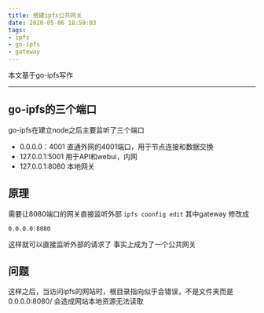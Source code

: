 ```yaml
---
title: 搭建ipfs公共网关
date: 2020-05-06 18:59:03
tags: 
- ipfs
- go-ipfs
- gateway
---
```


本文基于go-ipfs写作

---

## go-ipfs的三个端口

go-ipfs在建立node之后主要监听了三个端口
- 0.0.0.0：4001 直通外网的4001端口，用于节点连接和数据交换
- 127.0.0.1:5001 用于API和webui，内网
- 127.0.0.1:8080 本地网关

## 原理

需要让8080端口的网关直接监听外部
`ipfs coonfig edit`
其中gateway
修改成
```
0.0.0.0:8080
```
这样就可以直接监听外部的请求了
事实上成为了一个公共网关

## 问题

这样之后，当访问ipfs的网站时，根目录指向似乎会错误，不是文件夹而是0.0.0.0:8080/
会造成网站本地资源无法读取
